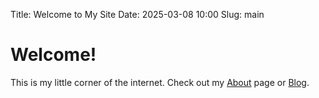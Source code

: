Title: Welcome to My Site
Date: 2025-03-08 10:00
Slug: main

# Welcome!
This is my little corner of the internet. Check out my [About](/about/) page or [Blog](/blog/).
